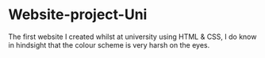 # Website-project-Uni

The first website I created whilst at university using HTML & CSS, I do know in hindsight that the colour scheme is very harsh on the eyes.
